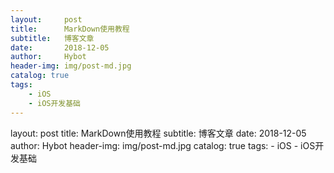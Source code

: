 ```yaml
---
layout:     post
title:      MarkDown使用教程
subtitle:   博客文章
date:       2018-12-05
author:     Hybot
header-img: img/post-md.jpg
catalog: true
tags:
    - iOS
    - iOS开发基础
---
```

layout:     post
title:      MarkDown使用教程
subtitle:   博客文章
date:       2018-12-05
author:     Hybot
header-img: img/post-md.jpg
catalog: true
tags:
    - iOS
    - iOS开发基础

